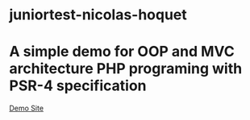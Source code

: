 # juniortest-nicolas-hoquet
<h1>A simple demo for OOP and MVC architecture PHP programing with PSR-4 specification</h1>
<a href="https://juniortest-nicolas-hoquet.seobytes.eu/">Demo Site</a>
